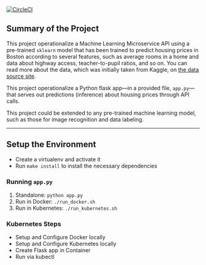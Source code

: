 [![CircleCI](https://circleci.com/gh/adopheide/project-ml-microservice-kubernetes.svg?style=svg)](https://circleci.com/gh/adopheide/project-ml-microservice-kubernetes)

## Summary of the Project
This project operationalize a Machine Learning Microservice API using a pre-trained `sklearn` model that has been trained to predict housing prices in Boston according to several features, such as average rooms in a home and data about highway access, teacher-to-pupil ratios, and so on. You can read more about the data, which was initially taken from Kaggle, on [the data source site](https://www.kaggle.com/c/boston-housing). 

This project operationalize a Python flask app—in a provided file, `app.py`—that serves out predictions (inference) about housing prices through API calls. 

This project could be extended to any pre-trained machine learning model, such as those for image recognition and data labeling.

---

## Setup the Environment

* Create a virtualenv and activate it
* Run `make install` to install the necessary dependencies

### Running `app.py`

1. Standalone:  `python app.py`
2. Run in Docker:  `./run_docker.sh`
3. Run in Kubernetes:  `./run_kubernetes.sh`

### Kubernetes Steps

* Setup and Configure Docker locally
* Setup and Configure Kubernetes locally
* Create Flask app in Container
* Run via kubectl
